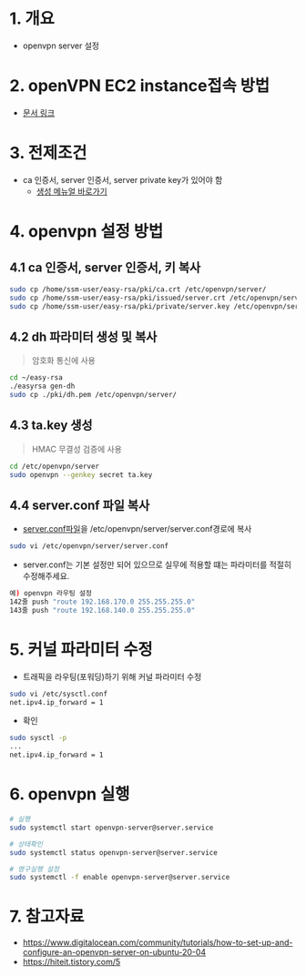 # 1. 개요
* openvpn server 설정

# 2. openVPN EC2 instance접속 방법
* [문서 링크](./connect_openvpn_ec2_instance.md)

# 3. 전제조건
* ca 인증서, server 인증서, server private key가 있어야 함
  * [생성 메뉴얼 바로가기](./issue_certificate.md)


# 4. openvpn 설정 방법
## 4.1 ca 인증서, server 인증서, 키 복사
```bash
sudo cp /home/ssm-user/easy-rsa/pki/ca.crt /etc/openvpn/server/
sudo cp /home/ssm-user/easy-rsa/pki/issued/server.crt /etc/openvpn/server/
sudo cp /home/ssm-user/easy-rsa/pki/private/server.key /etc/openvpn/server/
```

## 4.2 dh 파라미터 생성 및 복사
> 암호화 통신에 사용
```bash
cd ~/easy-rsa
./easyrsa gen-dh
sudo cp ./pki/dh.pem /etc/openvpn/server/
```

## 4.3 ta.key 생성
> HMAC 무결성 검증에 사용
```bash
cd /etc/openvpn/server
sudo openvpn --genkey secret ta.key
```

## 4.4 server.conf 파일 복사
* [server.conf파일](./server.conf)을 /etc/openvpn/server/server.conf경로에 복사
```bash
sudo vi /etc/openvpn/server/server.conf
```

* server.conf는 기본 설정만 되어 있으므로 실무에 적용할 떄는 파라미터를 적절히 수정해주세요.
```bash
예) openvpn 라우팅 설정
142줄 push "route 192.168.170.0 255.255.255.0"
143줄 push "route 192.168.140.0 255.255.255.0"
```

# 5. 커널 파라미터 수정
* 트래픽을 라우팅(포워딩)하기 위해 커널 파라미터 수정
```bash
sudo vi /etc/sysctl.conf
net.ipv4.ip_forward = 1
```

* 확인
```bash
sudo sysctl -p
...
net.ipv4.ip_forward = 1
```

# 6. openvpn 실행
```bash
# 실행
sudo systemctl start openvpn-server@server.service

# 상태확인
sudo systemctl status openvpn-server@server.service

# 영구실행 설정
sudo systemctl -f enable openvpn-server@server.service
```

# 7. 참고자료
* https://www.digitalocean.com/community/tutorials/how-to-set-up-and-configure-an-openvpn-server-on-ubuntu-20-04
* https://hiteit.tistory.com/5
